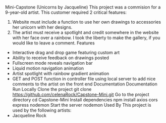 Mini-Capstone (Unicorns by Jacqueline)
This project was a commision for a 9-year-old artist.
This customer required 2 critical features:
1. Website must include a function to use her own drawings to accessories her unicorn with her designs.
2. The artist must receive a spotlight and credit somewhere in the website with her face over a rainbow.
I took the liberty to make the gallery, if you would like to leave a comment.
Features
* Interactive drag and drop game featuring custom art
* Ability to receive feedback on drawings posted
* Fullscreen mode reveals navigation bar
* Liquid motion navigation animation
* Artist spotlight with rainbow gradient animation
* GET and POST function in controller file using local server to add nice comments to the artist on the front end
Documentation
Documentation
Run Locally
Clone the project
  git clone https://github.com/celenaRock/Capstone-Mini.git
Go to the project directory
  cd Capstone-Mini
Install dependencies
  npm install axios cors express nodemon
Start the server
  nodemon
Used By
This project is used by the following artists:
* Jacqueline Rock

